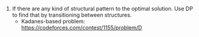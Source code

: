 1. If there are any kind of structural pattern to the optimal solution. Use DP to find that by transitioning between structures.
      * Kadanes-based problem: https://codeforces.com/contest/1155/problem/D
